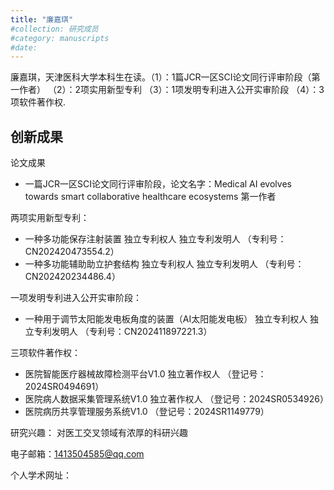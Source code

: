 ```yaml
---
title: "廉嘉琪"
#collection: 研究成员
#category: manuscripts
#date: 
---
```

廉嘉琪，天津医科大学本科生在读。（1）：1篇JCR一区SCI论文同行评审阶段（第一作者） （2）：2项实用新型专利 （3）：1项发明专利进入公开实审阶段 （4）：3项软件著作权.

创新成果
-
论文成果
 -  一篇JCR一区SCI论文同行评审阶段，论文名字：Medical AI evolves towards smart collaborative healthcare ecosystems 第一作者

 两项实用新型专利：
 - 一种多功能保存注射装置 独立专利权人 独立专利发明人 （专利号：CN202420473554.2）
 - 一种多功能辅助助立护套结构 独立专利权人 独立专利发明人 （专利号：CN202420234486.4）

 一项发明专利进入公开实审阶段：
 - 一种用于调节太阳能发电板角度的装置（AI太阳能发电板） 独立专利权人 独立专利发明人 （专利号：CN202411897221.3）

  三项软件著作权：
  - 医院智能医疗器械故障检测平台V1.0 独立著作权人 （登记号：2024SR0494691）
  - 医院病人数据采集管理系统V1.0 独立著作权人 （登记号：2024SR0534926）
  - 医院病历共享管理服务系统V1.0 （登记号：2024SR1149779）

 研究兴趣：
对医工交叉领域有浓厚的科研兴趣

电子邮箱：1413504585@qq.com

个人学术网址：


